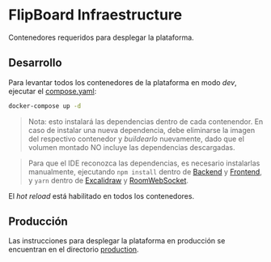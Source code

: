# FlipBoard Infraestructure
Contenedores requeridos para desplegar la plataforma.

## Desarrollo
Para levantar todos los contenedores de la plataforma en modo *dev*, ejecutar el [compose.yaml](compose.yaml):
```bash
docker-compose up -d
```
> Nota: esto instalará las dependencias dentro de cada contenendor. En caso de instalar una nueva dependencia, debe eliminarse la imagen del respectivo contenedor y *buildearlo* nuevamente, dado que el volumen montado NO incluye las dependencias descargadas.

> Para que el IDE reconozca las dependencias, es necesario instalarlas manualmente, ejecutando `npm install` dentro de [Backend](../Backend) y [Frontend](../Frontend), y `yarn` dentro de [Excalidraw](../Mural/Excalidraw) y [RoomWebSocket](../Mural/RoomWebSocket).

El *hot reload* está habilitado en todos los contenedores.


## Producción
Las instrucciones para desplegar la plataforma en producción se encuentran en el directorio [production](./production).

